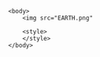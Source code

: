 <!DOCKTYPE html>

<html>
    <head>
        <title></title>
    </head>
     
    <body>
        <img src="EARTH.png"
        
        <style>
        </style>
    </body>
 </html>
